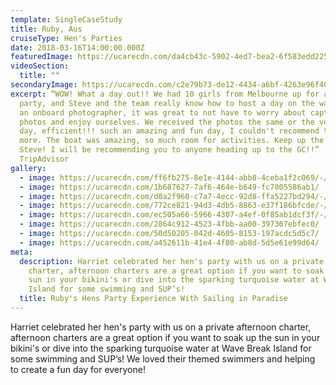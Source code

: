 ```yaml
---
template: SingleCaseStudy
title: Ruby, Aus
cruiseType: Hen's Parties
date: 2018-03-16T14:00:00.000Z
featuredImage: https://ucarecdn.com/da4cb43c-5902-4ed7-bea2-6f583edd2258/-/crop/1200x1536/0,64/-/preview/
videoSection:
  title: ""
secondaryImage: https://ucarecdn.com/c2e79b73-de12-4434-a6bf-4263e96f4033/-/crop/1200x1324/0,0/-/preview/
excerpt: “WOW! What a day out!! We had 10 girls from Melbourne up for a Hens
  party, and Steve and the team really know how to host a day on the water. With
  an onboard photographer, it was great to not have to worry about capturing
  photos and enjoy ourselves. We received the photos the same or the very next
  day, efficient!!! such an amazing and fun day, I couldn't recommend this sail
  more. The boat was amazing, so much room for activities. Keep up the good work
  Steve! I will be recommending you to anyone heading up to the GC!!”
  TripAdvisor
gallery:
  - image: https://ucarecdn.com/ff6fb275-8e1e-4144-abb8-4ceba1f2c069/-/crop/1200x1062/0,322/-/preview/
  - image: https://ucarecdn.com/1b687627-7af6-464e-b649-fc7005586ab1/
  - image: https://ucarecdn.com/d0a2f960-c7a7-4ecc-92d8-ffa5227bd294/-/crop/944x816/0,225/-/preview/
  - image: https://ucarecdn.com/772ce821-94d3-4db5-8863-e37f186bfcde/-/crop/1338x778/0,115/-/preview/
  - image: https://ucarecdn.com/ec505a66-5966-4307-a4ef-0f85ab1dcf3f/-/crop/1068x901/0,0/-/preview/
  - image: https://ucarecdn.com/2864c912-4523-4fbb-aa00-397367ebfec0/
  - image: https://ucarecdn.com/50d50205-042d-4605-8153-197acdc5d5c7/
  - image: https://ucarecdn.com/a452611b-41e4-4f80-ab8d-5d5e61e99d64/
meta:
  description: Harriet celebrated her hen's party with us on a private afternoon
    charter, afternoon charters are a great option if you want to soak up the
    sun in your bikini's or dive into the sparking turquoise water at Wave Break
    Island for some swimming and SUP’s!
  title: Ruby's Hens Party Experience With Sailing in Paradise
---
```

Harriet celebrated her hen's party with us on a private afternoon charter, afternoon charters are a great option if you want to soak up the sun in your bikini's or dive into the sparking turquoise water at Wave Break Island for some swimming and SUP’s! We loved their themed swimmers and helping to create a fun day for everyone!
